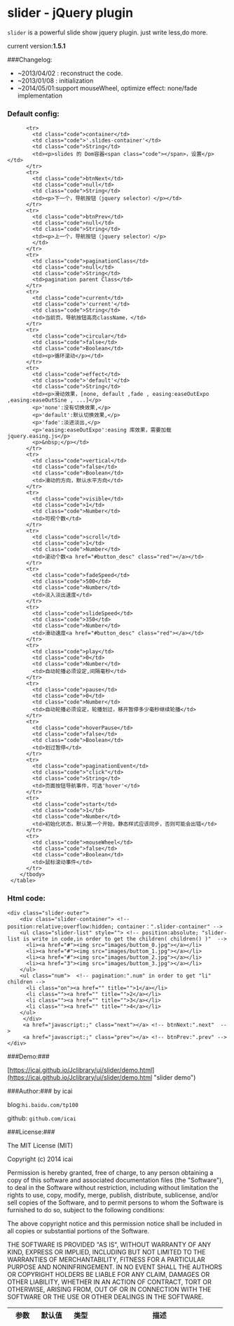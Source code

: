 slider - jQuery plugin
=======

`slider` is a  powerful slide show jquery plugin. just write less,do more.

 current version:**1.5.1**

###Changelog:
 * ~2013/04/02 : reconstruct the code.
 * ~2013/01/08 : initialization
 * ~2014/05/01:support mouseWheel, optimize effect: none/fade implementation

### Default config: ###
<table class="classtable" cellspacing="0">
	    <thead>
	      <tr>
	        <th width="14%">参数</th>
	        <th width="13%">默认值</th>
	        <th width="14%">类型</th>
	        <th width="59%">描述</th>
	      </tr>
	    </thead>
	    <tbody>
	    
	      <tr>
	        <td class="code">container</td>
	        <td class="code">'.slides-container'</td>
	        <td class="code">String</td>        
	        <td><p>slides 的 Dom容器<span class="code"></span>，设置</p></td>                    
	      </tr>    
	      <tr>
	        <td class="code">btnNext</td>
	        <td class="code">null</td>
	        <td class="code">String</td>        
	        <td><p>下一个，导航按钮（jquery selector）</p></td>                    
	      </tr>
	      <tr>
	        <td class="code">btnPrev</td>
	        <td class="code">null</td>
	        <td class="code">String</td>        
	        <td><p>上一个，导航按钮（jquery selector）</p>
	        </td>                    
	      </tr>
	      <tr>
	        <td class="code">paginationClass</td>
	        <td class="code">null</td>
	        <td class="code">String</td>        
	        <td>pagination parent Class</td>                    
	      </tr>
	      <tr>
	        <td class="code">current</td>
	        <td class="code">'current'</td>
	        <td class="code">String</td>        
	        <td>当前页，导航按钮高亮className，</td>                    
	      </tr>
	      <tr>
	        <td class="code">circular</td>
	        <td class="code">false</td>
	        <td class="code">Boolean</td>        
	        <td><p>循环滚动</p></td>                    
	      </tr>
	      <tr>
	        <td class="code">effect</td>
	        <td class="code">'default'</td>
	        <td class="code">String</td>        
	        <td><p>滑动效果，[none, default ,fade , easing:easeOutExpo ,easing:easeOutSine , ...]</p>
            <p>'none':没有切换效果,</p>
            <p>'default':默认切换效果,</p>
            <p>'fade':淡进淡出,</p>
            <p>'easing:easeOutExpo':easing 库效果，需要加载jquery.easing.js</p>
            <p>&nbsp;</p></td>                    
	      </tr>
	      <tr>
	        <td class="code">vertical</td>
	        <td class="code">false</td>
	        <td class="code">Boolean</td>        
	        <td>滑动的方向，默认水平方向</td>                    
	      </tr>            
	      <tr>
	        <td class="code">visible</td>
	        <td class="code">1</td>
	        <td class="code">Number</td>        
	        <td>可视个数</td>                    
	      </tr>       
	      <tr>
	        <td class="code">scroll</td>
	        <td class="code">1</td>
	        <td class="code">Number</td>        
	        <td>滚动个数<a href="#button_desc" class="red"></a></td>                    
	      </tr>
	      <tr>
	        <td class="code">fadeSpeed</td>
	        <td class="code">500</td>
	        <td class="code">Number</td>        
	        <td>淡入淡出速度</td>                            
	      </tr>      
	      <tr>
	        <td class="code">slideSpeed</td>
	        <td class="code">350</td>
	        <td class="code">Number</td>        
	        <td>滑动速度<a href="#button_desc" class="red"></a></td>                    
	      </tr>
	      <tr>
	        <td class="code">play</td>
	        <td class="code">0</td>
	        <td class="code">Number</td>        
	        <td>自动轮播必须设定,间隔毫秒</td>                    
	      </tr>            
	      <tr>
	        <td class="code">pause</td>
	        <td class="code">0</td>
	        <td class="code">Number</td>        
	        <td>自动轮播必须设定，轮播划过，移开暂停多少毫秒继续轮播</td>                    
	      </tr>       
	      <tr>
	        <td class="code">hoverPause</td>
	        <td class="code">false</td>
	        <td class="code">Boolean</td>        
	        <td>划过暂停</td>                    
	      </tr>       
	      <tr>
	        <td class="code">paginationEvent</td>
	        <td class="code">"click"</td>
	        <td class="code">String</td>        
	        <td>页面按钮导航事件，可选'hover'</td>                    
	      </tr>             
	      <tr>
	        <td class="code">start</td>
	        <td class="code">1</td>
	        <td class="code">Number</td>        
	        <td>初始化状态，默认第一个开始，静态样式应该同步，否则可能会出错</td>                    
	      </tr>
	      <tr>
	        <td class="code">mouseWheel</td>
	        <td class="code">false</td>
	        <td class="code">Boolean</td>        
	        <td>鼠标滚动事件</td>                    
	      </tr>        
	    </tbody>
	 </table>



### Html code: ###

    <div class="slider-outer">
    	<div class="slider-container"> <!-- position:relative;overflow:hidden; container：".slider-container" -->
    	<ul class="slider-list" style=""> <!-- position:absolute; "slider-list is write in code,in order to get the children( children() )"  -->
    	  <li><a href="#"><img src="images/buttom_0.jpg"></a></li>
    	  <li><a href="#"><img src="images/buttom_1.jpg"></a></li>
    	  <li><a href="#"><img src="images/buttom_2.jpg"></a></li>
    	  <li><a href="3"><img src="images/buttom_3.jpg"></a></li>
    	</ul>
    	<ul class="num">  <!-- pagination:".num" in order to get "li" children -->
    	  <li class="on"><a href="" title="">1</a></li>
    	  <li class=""><a href="" title="">2</a></li>
    	  <li class=""><a href="" title="">3</a></li>
    	  <li class=""><a href="" title="">4</a></li>
    	</ul>
    	 </div>
    	 <a href="javascript:;" class="next"></a> <!-- btnNext:".next"  -->
    	 <a href="javascript:;" class="prev"></a> <!-- btnPrev:".prev" -->
    </div>



###Demo:###

[https://icai.github.io/Jclibrary/ui/slider/demo.html](https://icai.github.io/Jclibrary/ui/slider/demo.html "slider demo")



###Author:###
by icai 

blog:`hi.baidu.com/tp100`

github: `github.com/icai`


###License:###

The MIT License (MIT)

Copyright (c) 2014 icai

Permission is hereby granted, free of charge, to any person obtaining a copy of
this software and associated documentation files (the "Software"), to deal in
the Software without restriction, including without limitation the rights to
use, copy, modify, merge, publish, distribute, sublicense, and/or sell copies of
the Software, and to permit persons to whom the Software is furnished to do so,
subject to the following conditions:

The above copyright notice and this permission notice shall be included in all
copies or substantial portions of the Software.

THE SOFTWARE IS PROVIDED "AS IS", WITHOUT WARRANTY OF ANY KIND, EXPRESS OR
IMPLIED, INCLUDING BUT NOT LIMITED TO THE WARRANTIES OF MERCHANTABILITY, FITNESS
FOR A PARTICULAR PURPOSE AND NONINFRINGEMENT. IN NO EVENT SHALL THE AUTHORS OR
COPYRIGHT HOLDERS BE LIABLE FOR ANY CLAIM, DAMAGES OR OTHER LIABILITY, WHETHER
IN AN ACTION OF CONTRACT, TORT OR OTHERWISE, ARISING FROM, OUT OF OR IN
CONNECTION WITH THE SOFTWARE OR THE USE OR OTHER DEALINGS IN THE SOFTWARE.




